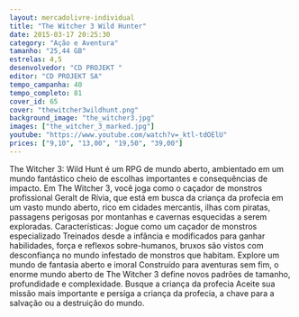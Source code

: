 ```yaml
---
layout: mercadolivre-individual
title: "The Witcher 3 Wild Hunter"
date: 2015-03-17 20:25:30
category: "Ação e Aventura"
tamanho: "25,44 GB"
estrelas: 4,5
desenvolvedor: "CD PROJEKT "
editor: "CD PROJEKT SA"
tempo_campanha: 40
tempo_completo: 81
cover_id: 65
cover: "thewitcher3wildhunt.png"
background_image: "the_witcher3.jpg"
images: ["the_witcher_3_marked.jpg"]
youtube: "https://www.youtube.com/watch?v=_ktl-tdOElU"
prices: ["9,10", "13,00", "19,50", "39,00"]
---
```


The Witcher 3: Wild Hunt é um RPG de mundo aberto, ambientado em um mundo fantástico cheio de escolhas importantes e consequências de impacto. Em The Witcher 3, você joga como o caçador de monstros profissional Geralt de Rívia, que está em busca da criança da profecia em um vasto mundo aberto, rico em cidades mercantis, ilhas com piratas, passagens perigosas por montanhas e cavernas esquecidas a serem exploradas. Características: Jogue como um caçador de monstros especializado Treinados desde a infância e modificados para ganhar habilidades, força e reflexos sobre-humanos, bruxos são vistos com desconfiança no mundo infestado de monstros que habitam. Explore um mundo de fantasia aberto e imoral Construído para aventuras sem fim, o enorme mundo aberto de The Witcher 3 define novos padrões de tamanho, profundidade e complexidade. Busque a criança da profecia Aceite sua missão mais importante e persiga a criança da profecia, a chave para a salvação ou a destruição do mundo.
